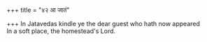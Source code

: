 +++
title = "४२ आ जातं"

+++
In Jatavedas kindle ye the dear guest who hath now appeared  
     In a soft place, the homestead's Lord.